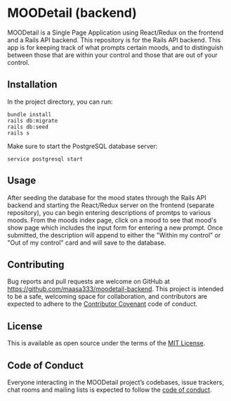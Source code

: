 # MOODetail (backend)

MOODetail is a Single Page Application using React/Redux on the frontend and a Rails API backend.  This repository is for the Rails API backend.  This app is for keeping track of what prompts certain moods, and to distinguish between those that are within your control and those that are out of your control. 

## Installation

In the project directory, you can run:

```
bundle install
rails db:migrate
rails db:seed
rails s
```

Make sure to start the PostgreSQL database server:

```
service postgresql start
```

## Usage

After seeding the database for the mood states through the Rails API backend and starting the React/Redux server on the frontend (separate repository), you can begin entering descriptions of promtps to various moods.  From the moods index page, click on a mood to see that mood's show page which includes the input form for entering a new prompt.  Once submitted, the description will append to either the "Within my control" or "Out of my control" card and will save to the database. 

## Contributing

Bug reports and pull requests are welcome on GitHub at https://github.com/maasa333/moodetail-backend. This project is intended to be a safe, welcoming space for collaboration, and contributors are expected to adhere to the [Contributor Covenant](http://contributor-covenant.org) code of conduct.

## License

This is available as open source under the terms of the [MIT License](https://opensource.org/licenses/MIT).

## Code of Conduct

Everyone interacting in the MOODetail project’s codebases, issue trackers, chat rooms and mailing lists is expected to follow the [code of conduct](https://github.com/maasa333/moodetail-backend/blob/master/CODE_OF_CONDUCT.md).